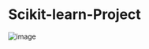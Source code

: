 # Scikit-learn-Project
![image](https://user-images.githubusercontent.com/55629425/197413259-40f7531b-8f67-4273-930f-ed77beb053bf.png)
